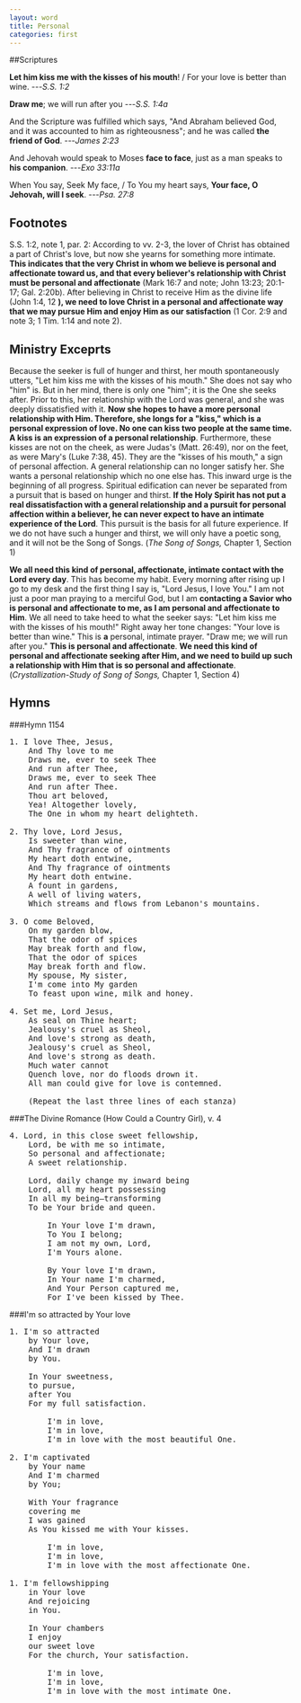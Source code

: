 ```yaml
---
layout: word
title: Personal
categories: first
---
```


##Scriptures

**Let him kiss me with the kisses of his mouth**! / For your love is better than wine.
---_S.S. 1:2_

**Draw me**; we will run after you
---_S.S. 1:4a_

And the Scripture was fulfilled which says, "And Abraham believed God, and it was accounted to him as righteousness"; and he was called **the friend of God**.
---_James 2:23_

And Jehovah would speak to Moses **face to face**, just as a man speaks to **his companion**.
---_Exo 33:11a_

When You say, Seek My face, / To You my heart says, **Your face, O Jehovah, will I seek**.
---_Psa. 27:8_

## Footnotes

S.S. 1:2, note 1, par. 2: According to vv. 2-3, the lover of Christ has obtained a part of Christ's love, but now she yearns for something more intimate. **This indicates that the very Christ in whom we believe is personal and affectionate toward us, and that every believer's relationship with Christ must be personal and affectionate** (Mark 16:7 and note; John 13:23; 20:1-17; Gal. 2:20b). After believing in Christ to receive Him as the divine life (John 1:4, 12 **), we need to love Christ in a personal and affectionate way that we may pursue Him and enjoy Him as our satisfaction** (1 Cor. 2:9 and note 3; 1 Tim. 1:14 and note 2).

## Ministry Exceprts

Because the seeker is full of hunger and thirst, her mouth spontaneously utters, "Let him kiss me with the kisses of his mouth." She does not say who "him" is. But in her mind, there is only one "him"; it is the One she seeks after. Prior to this, her relationship with the Lord was general, and she was deeply dissatisfied with it. **Now she hopes to have a more personal relationship with Him. Therefore, she longs for a "kiss," which is a personal expression of love. No one can kiss two people at the same time. A kiss is an expression of a personal relationship**. Furthermore, these kisses are not on the cheek, as were Judas's (Matt. 26:49), nor on the feet, as were Mary's (Luke 7:38, 45). They are the "kisses of his mouth," a sign of personal affection. A general relationship can no longer satisfy her. She wants a personal relationship which no one else has. This inward urge is the beginning of all progress. Spiritual edification can never be separated from a pursuit that is based on hunger and thirst. **If the Holy Spirit has not put a real dissatisfaction with a general relationship and a pursuit for personal affection within a believer, he can never expect to have an intimate experience of the Lord**. This pursuit is the basis for all future experience. If we do not have such a hunger and thirst, we will only have a poetic song, and it will not be the Song of Songs. (_The Song of Songs,_ Chapter 1, Section 1)

**We all need this kind of personal, affectionate, intimate contact with the Lord every day**. This has become my habit. Every morning after rising up I go to my desk and the first thing I say is, "Lord Jesus, I love You." I am not just a poor man praying to a merciful God, but I am **contacting a Savior who is personal and affectionate to me, as I am personal and affectionate to Him**. We all need to take heed to what the seeker says: "Let him kiss me with the kisses of his mouth!" Right away her tone changes: "Your love is better than wine." This is **a** personal, intimate prayer. "Draw me; we will run after you." **This is personal and affectionate**. **We need this kind of personal and affectionate seeking after Him, and we need to build up such a relationship with Him that is so personal and affectionate**. (_Crystallization-Study of Song of Songs,_ Chapter 1, Section 4)

## Hymns

###Hymn 1154
<pre>
1. I love Thee, Jesus,
    And Thy love to me
    Draws me, ever to seek Thee
    And run after Thee,
    Draws me, ever to seek Thee
    And run after Thee.
    Thou art beloved,
    Yea! Altogether lovely,
    The One in whom my heart delighteth.

2. Thy love, Lord Jesus,
    Is sweeter than wine,
    And Thy fragrance of ointments
    My heart doth entwine,
    And Thy fragrance of ointments
    My heart doth entwine.
    A fount in gardens,
    A well of living waters,
    Which streams and flows from Lebanon's mountains.

3. O come Beloved,
    On my garden blow,
    That the odor of spices
    May break forth and flow,
    That the odor of spices
    May break forth and flow.
    My spouse, My sister,
    I'm come into My garden
    To feast upon wine, milk and honey.

4. Set me, Lord Jesus,
    As seal on Thine heart;
    Jealousy's cruel as Sheol,
    And love's strong as death,
    Jealousy's cruel as Sheol,
    And love's strong as death.
    Much water cannot
    Quench love, nor do floods drown it.
    All man could give for love is contemned.

    (Repeat the last three lines of each stanza)
</pre>

###The Divine Romance (How Could a Country Girl), v. 4
<pre>
4. Lord, in this close sweet fellowship,  
    Lord, be with me so intimate,  
    So personal and affectionate;  
    A sweet relationship.

    Lord, daily change my inward being  
    Lord, all my heart possessing  
    In all my being—transforming  
    To be Your bride and queen.

        In Your love I'm drawn,  
        To You I belong;  
        I am not my own, Lord,  
        I'm Yours alone.

        By Your love I'm drawn,  
        In Your name I'm charmed,  
        And Your Person captured me,  
        For I've been kissed by Thee.
</pre>

###I'm so attracted by Your love
<pre>
1. I'm so attracted
    by Your love,
    And I'm drawn 
    by You.

    In Your sweetness, 
    to pursue, 
    after You
    For my full satisfaction.

        I'm in love,
        I'm in love, 
        I'm in love with the most beautiful One.

2. I'm captivated
    by Your name
    And I'm charmed 
    by You;

    With Your fragrance 
    covering me 
    I was gained
    As You kissed me with Your kisses.

        I'm in love,
        I'm in love,
        I'm in love with the most affectionate One.

1. I'm fellowshipping 
    in Your love
    And rejoicing
    in You.

    In Your chambers 
    I enjoy 
    our sweet love
    For the church, Your satisfaction.

        I'm in love,
        I'm in love,
        I'm in love with the most intimate One.
</pre>
